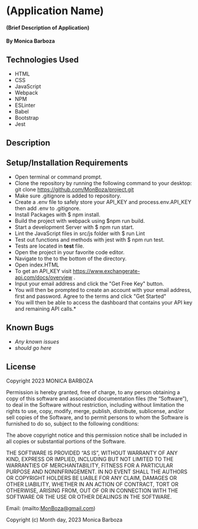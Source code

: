 # (Application Name)

#### (Brief Description of Application)

#### By Monica Barboza

## Technologies Used

* HTML
* CSS
* JavaScript
* Webpack
* NPM
* ESLinter
* Babel
* Bootstrap
* Jest

## Description

## Setup/Installation Requirements

* Open terminal or command prompt.
* Clone the repository by running the following command to your desktop: git clone https://github.com/MonBoza/project.git
* Make sure .gitignore is added to repository.
* Create a .env file to  safely store your API_KEY and process.env.API_KEY then add .env to .gitignore.
* Install Packages with $ npm install.
* Build the project with webpack using $npm run build.
* Start a development Server with $ npm run start.
* Lint the JavaScript files in src/js folder  with $ run Lint
* Test out functions and methods with jest with $ npm run test.
* Tests are located in __test__ file.
* Open the project in your favorite code editor.
* Navigate to the to the bottom of the directory.
* Open index.HTML
* To get an API_KEY visit https://www.exchangerate-api.com/docs/overview .
* Input your email address and click the "Get Free Key" button.
* You will then be prompted to create an account with your email address, first and password. Agree to the terms and click "Get Started" 
* You will then be able to access the dashboard that contains your API key and remaining API calls.*


## Known Bugs

* _Any known issues_
* _should go here_

## License
Copyright 2023 MONICA BARBOZA

Permission is hereby granted, free of charge, to any person obtaining a copy of this software and associated documentation files (the “Software”), to deal in the Software without restriction, including without limitation the rights to use, copy, modify, merge, publish, distribute, sublicense, and/or sell copies of the Software, and to permit persons to whom the Software is furnished to do so, subject to the following conditions:

The above copyright notice and this permission notice shall be included in all copies or substantial portions of the Software.

THE SOFTWARE IS PROVIDED “AS IS”, WITHOUT WARRANTY OF ANY KIND, EXPRESS OR IMPLIED, INCLUDING BUT NOT LIMITED TO THE WARRANTIES OF MERCHANTABILITY, FITNESS FOR A PARTICULAR PURPOSE AND NONINFRINGEMENT. IN NO EVENT SHALL THE AUTHORS OR COPYRIGHT HOLDERS BE LIABLE FOR ANY CLAIM, DAMAGES OR OTHER LIABILITY, WHETHER IN AN ACTION OF CONTRACT, TORT OR OTHERWISE, ARISING FROM, OUT OF OR IN CONNECTION WITH THE SOFTWARE OR THE USE OR OTHER DEALINGS IN THE SOFTWARE.

Email: (mailto:MonBoza@gmail.com) 

Copyright (c) Month day, 2023 Monica Barboza